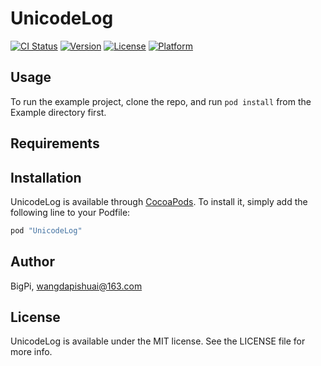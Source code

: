 # UnicodeLog

[![CI Status](http://img.shields.io/travis/BigPi/UnicodeLog.svg?style=flat)](https://travis-ci.org/BigPi/UnicodeLog)
[![Version](https://img.shields.io/cocoapods/v/UnicodeLog.svg?style=flat)](http://cocoapods.org/pods/UnicodeLog)
[![License](https://img.shields.io/cocoapods/l/UnicodeLog.svg?style=flat)](http://cocoapods.org/pods/UnicodeLog)
[![Platform](https://img.shields.io/cocoapods/p/UnicodeLog.svg?style=flat)](http://cocoapods.org/pods/UnicodeLog)

## Usage

To run the example project, clone the repo, and run `pod install` from the Example directory first.

## Requirements

## Installation

UnicodeLog is available through [CocoaPods](http://cocoapods.org). To install
it, simply add the following line to your Podfile:

```ruby
pod "UnicodeLog"
```

## Author

BigPi, wangdapishuai@163.com

## License

UnicodeLog is available under the MIT license. See the LICENSE file for more info.
